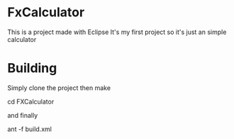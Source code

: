 # FxCalculator

This is a project made with Eclipse
It's my first project so it's just an simple calculator

# Building

Simply clone the project then make 

cd FXCalculator

and finally

ant -f build.xml
